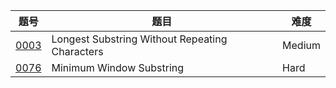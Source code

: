 | 题号 | 题目 | 难度 |
| --- | --- | --- |
| [0003](0003.longest-substring-without-repeating-characters) | Longest Substring Without Repeating Characters | Medium
| [0076](0076.minimum-window-substring) | Minimum Window Substring | Hard | 